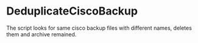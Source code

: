 # DeduplicateCiscoBackup
The script looks for same cisco backup files with different names, deletes them and archive remained.
